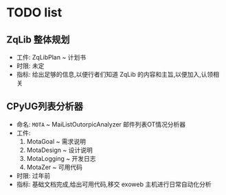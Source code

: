 # TODO list #

## ZqLib 整体规划 ##
  * 工件: ZqLibPlan ~ 计划书
  * 时限: 未定
  * 指标: 给出足够的信息,以便行者们知道 ZqLib 的内容和主旨,以便加入,认领相关

## CPyUG列表分析器 ##
  * 命名: `MOTA` ~ MaiListOutorpicAnalyzer 邮件列表OT情况分析器
  * 工件:
    1. MotaGoal ~ 需求说明
    1. MotaDesign ~ 设计说明
    1. MotaLogging ~ 开发日志
    1. MotaZer ~ 可用代码
  * 时限: 过年前
  * 指标: 基础文档完成,给出可用代码,移交 exoweb 主机进行日常自动化分析

